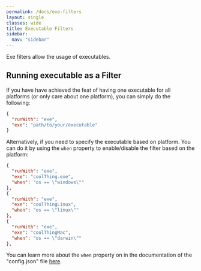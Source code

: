 ```yaml
---
permalink: /docs/exe-filters
layout: single
classes: wide
title: Executable Filters
sidebar:
  nav: "sidebar"
---
```


Exe filters allow the usage of executables.

## Running executable as a Filter

If you have have achieved the feat of having one executable for all platforms (or only care about one platform), you can simply do the following:

```json
{
  "runWith": "exe",
  "exe": "path/to/your/executable"
}
```

Alternatively, if you need to specify the executable based on platform. You can do it by using the `when` property to enable/disable the filter based on the
platform:

```json
{
  "runWith": "exe",
  "exe": "coolThing.exe",
  "when": "os == \"windows\""
},
{
  "runWith": "exe",
  "exe": "coolThingLinux",
  "when": "os == \"linux\""
},
{
  "runWith": "exe",
  "exe": "coolThingMac",
  "when": "os == \"darwin\""
},
```

You can learn more about the `when` property on in the documentation of the "config.json" file
[here](/regolith/docs/configuration#regolith-configuration).
